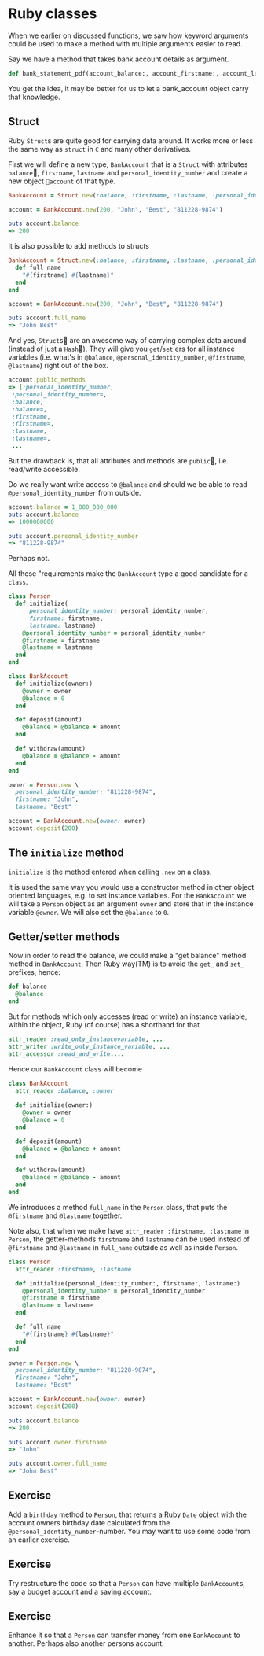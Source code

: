 # Ruby classes

When we earlier on discussed functions, we saw how keyword arguments could be used to make a method with multiple arguments easier to read.

Say we have a method that takes bank account details as argument.

```ruby
def bank_statement_pdf(account_balance:, account_firstname:, account_lastname:, account_personal_identity_number:, , ...)
```

You get the idea, it may be better for us to let a bank_account object carry that knowledge.

## Struct

Ruby `Struct`s are quite good for carrying data around. It works more or less the same way as `struct` in `C` and many other derivatives.

First we will define a new type, `BankAccount` that is a `Struct` with attributes `balance`, `firstname`, `lastname` and `personal_identity_number` and create a new object `account` of that type.

```ruby
BankAccount = Struct.new(:balance, :firstname, :lastname, :personal_identity_number)

account = BankAccount.new(200, "John", "Best", "811228-9874")

puts account.balance
=> 200
```

It is also possible to add methods to structs

```ruby
BankAccount = Struct.new(:balance, :firstname, :lastname, :personal_identity_number) do
  def full_name
    "#{firstname} #{lastname}"
  end
end

account = BankAccount.new(200, "John", "Best", "811228-9874")

puts account.full_name
=> "John Best"
```

And yes, `Struct`s are an awesome way of carrying complex data around (instead of just a `Hash`). They will give you `get`/`set`'ers for all instance variables (i.e. what's in `@balance`, `@personal_identity_number`, `@firstname`, `@lastname`) right out of the box.

```ruby
account.public_methods
=> [:personal_identity_number,
 :personal_identity_number=,
 :balance,
 :balance=,
 :firstname,
 :firstname=,
 :lastname,
 :lastname=,
 ...
 ```

But the drawback is, that all attributes and methods are `public`, i.e. read/write accessible. 

Do we really want write access to `@balance` and should we be able to read `@personal_identity_number` from outside. 

```ruby
account.balance = 1_000_000_000
puts account.balance
=> 1000000000

puts account.personal_identity_number
=> "811228-9874"
```

Perhaps not.

All these "requirements make the `BankAccount` type a good candidate for a `class`.

```ruby
class Person
  def initialize(
      personal_identity_number: personal_identity_number, 
      firstname: firstname, 
      lastname: lastname)
    @personal_identity_number = personal_identity_number
    @firstname = firstname
    @lastname = lastname
  end
end

class BankAccount
  def initialize(owner:)
    @owner = owner
    @balance = 0
  end

  def deposit(amount)
    @balance = @balance + amount
  end

  def withdraw(amount)
    @balance = @balance - amount
  end
end

owner = Person.new \
  personal_identity_number: "811228-9874",
  firstname: "John",
  lastname: "Best"

account = BankAccount.new(owner: owner)
account.deposit(200)
```

## The `initialize` method

`initialize` is the method entered when calling `.new` on a class.

It is used the same way you would use a constructor method in other object oriented languages, e.g. to set instance variables. For the `BankAccount` we will take a `Person` object as an argument `owner` and store that in the instance variable `@owner`. We will also set the `@balance` to `0`.

## Getter/setter methods

Now in order to read the balance, we could make a "get balance" method method in `BankAccount`. Then Ruby way(TM) is to avoid the `get_` and `set_` prefixes, hence:

```ruby
def balance
  @balance
end
```

But for methods which only accesses (read or write) an instance variable, within the object, Ruby (of course) has a shorthand for that

```ruby
attr_reader :read_only_instancevariable, ... 
attr_writer :write_only_instance_variable, ...
attr_accessor :read_and_write....
```

Hence our `BankAccount` class will become

```ruby
class BankAccount
  attr_reader :balance, :owner
  
  def initialize(owner:)
    @owner = owner
    @balance = 0
  end

  def deposit(amount)
    @balance = @balance + amount
  end

  def withdraw(amount)
    @balance = @balance - amount
  end
end
```

We introduces a method `full_name` in the `Person` class, that puts the `@firstname` and `@lastname` together. 

Note also, that when we make have `attr_reader :firstname, :lastname` in `Person`, the getter-methods `firstname` and `lastname` can be used instead of `@firstname` and `@lastname` in `full_name` outside as well as inside `Person`.

```ruby
class Person
  attr_reader :firstname, :lastname

  def initialize(personal_identity_number:, firstname:, lastname:)
    @personal_identity_number = personal_identity_number
    @firstname = firstname
    @lastname = lastname
  end

  def full_name
    "#{firstname} #{lastname}"
  end
end

owner = Person.new \
  personal_identity_number: "811228-9874",
  firstname: "John",
  lastname: "Best"

account = BankAccount.new(owner: owner)
account.deposit(200)

puts account.balance
=> 200

puts account.owner.firstname
=> "John"

puts account.owner.full_name
=> "John Best"
```

## Exercise

Add a `birthday` method to `Person`, that returns a Ruby `Date` object with the account owners birthday date calculated from the `@personal_identity_number`-number. You may want to use some code from an earlier exercise.

## Exercise

Try restructure the code so that a `Person` can have multiple `BankAccount`s, say a budget account and a saving account.

## Exercise

Enhance it so that a `Person` can transfer money from one `BankAccount` to another. Perhaps also another persons account.